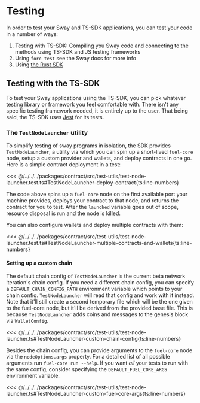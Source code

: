 <script setup>
  import { data } from '../../versions.data'
  const { forc } = data
  const url = `https://fuellabs.github.io/sway/v${forc}/book/forc/commands/forc_test.html`
</script>

# Testing

In order to test your Sway and TS-SDK applications, you can test your code in a number of ways:

1. Testing with TS-SDK: Compiling you Sway code and connecting to the methods using TS-SDK and JS testing frameworks
2. Using `forc test` see <a :href="url" target="_blank" rel="noreferrer">the Sway docs</a> for more info
3. Using [the Rust SDK](https://fuellabs.github.io/fuels-rs/v0.31.1/testing/index.html)

## Testing with the TS-SDK

To test your Sway applications using the TS-SDK, you can pick whatever testing library or framework you feel comfortable with. There isn't any specific testing framework needed, it is entirely up to the user. That being said, the TS-SDK uses [Jest](https://jestjs.io/) for its tests.

### The `TestNodeLauncher` utility

To simplify testing of sway programs in isolation, the SDK provides `TestNodeLauncher`, a utility via which you can spin up a short-lived `fuel-core` node, setup a custom provider and wallets, and deploy contracts in one go.
Here is a simple contract deployment in a test:

<<< @/../../../packages/contract/src/test-utils/test-node-launcher.test.ts#TestNodeLauncher-deploy-contract{ts:line-numbers}

The code above spins up a `fuel-core` node on the first available port your machine provides, deploys your contract to that node, and returns the contract for you to test. After the `launched` variable goes out of scope, resource disposal is run and the node is killed.

You can also configure wallets and deploy multiple contracts with them:

<<< @/../../../packages/contract/src/test-utils/test-node-launcher.test.ts#TestNodeLauncher-multiple-contracts-and-wallets{ts:line-numbers}

#### Setting up a custom chain

The default chain config of `TestNodeLauncher` is the current beta network iteration's chain config. If you need a different chain config, you can specify a `DEFAULT_CHAIN_CONFIG_PATH` environment variable which points to your chain config. `TestNodeLauncher` will read that config and work with it instead. Note that it'll still create a second temporary file which will be the one given to the fuel-core node, but it'll be derived from the provided base file. This is because `TestNodeLauncher` adds coins and messages to the genesis block via `WalletConfig`.

<<< @/../../../packages/contract/src/test-utils/test-node-launcher.ts#TestNodeLauncher-custom-chain-config{ts:line-numbers}

Besides the chain config, you can provide arguments to the `fuel-core` node via the `nodeOptions.args` property. For a detailed list of all possible arguments run `fuel-core run --help`.
If you want _all_ your tests to run with the same config, consider specifying the `DEFAULT_FUEL_CORE_ARGS` environment variable.

<<< @/../../../packages/contract/src/test-utils/test-node-launcher.ts#TestNodeLauncher-custom-fuel-core-args{ts:line-numbers}
